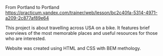 From Portland to Portland https://practicum.yandex.com/trainer/web/lesson/bc2c40fa-5314-4971-a209-2c877af89e64

This project is about travelling across USA on a bike. It features brief overviews of the most memorable places and useful resources for those who are interested.

Website was created using HTML and CSS with BEM methology. 

